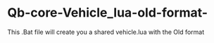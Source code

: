 # Qb-core-Vehicle_lua-old-format-
This .Bat file will create you a shared vehicle.lua with the Old format
